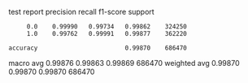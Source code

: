 test report
              precision    recall  f1-score   support

         0.0    0.99990   0.99734   0.99862    324250
         1.0    0.99762   0.99991   0.99877    362220

    accuracy                        0.99870    686470
   macro avg    0.99876   0.99863   0.99869    686470
weighted avg    0.99870   0.99870   0.99870    686470

